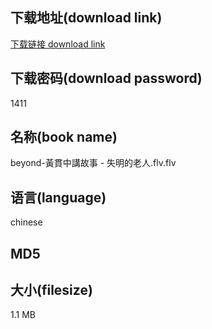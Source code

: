 ## 下载地址(download link)
[下载链接 download link](https://voluble-croquembouche-d321dc.netlify.app/?s=beyond-%E9%BB%83%E8%B2%AB%E4%B8%AD%E8%AC%9B%E6%95%85%E4%BA%8B+-+%E5%A4%B1%E6%98%8E%E7%9A%84%E8%80%81%E4%BA%BA.flv)

## 下载密码(download password)
1411

## 名称(book name)
beyond-黃貫中講故事 - 失明的老人.flv.flv

## 语言(language)
chinese

## MD5


## 大小(filesize)
1.1 MB
